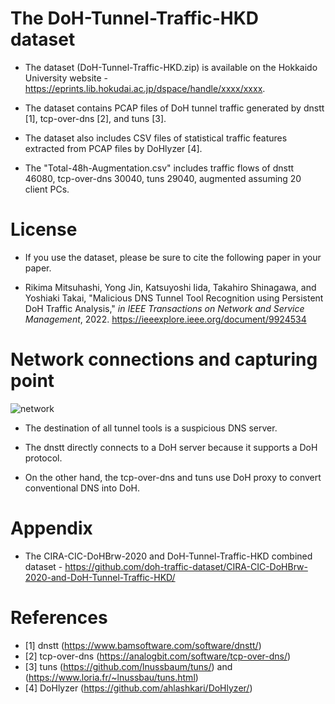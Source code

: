 # The DoH-Tunnel-Traffic-HKD dataset

* The dataset (DoH-Tunnel-Traffic-HKD.zip) is available on the Hokkaido University website - https://eprints.lib.hokudai.ac.jp/dspace/handle/xxxx/xxxx.

* The dataset contains PCAP files of DoH tunnel traffic generated by dnstt [1], tcp-over-dns [2], and tuns [3].

* The dataset also includes CSV files of statistical traffic features extracted from PCAP files by DoHlyzer [4].

* The "Total-48h-Augmentation.csv" includes traffic flows of dnstt 46080, tcp-over-dns 30040, tuns 29040, augmented assuming 20 client PCs.

# License

* If you use the dataset, please be sure to cite the following paper in your paper.

* Rikima Mitsuhashi, Yong Jin, Katsuyoshi Iida, Takahiro Shinagawa, and Yoshiaki Takai, 
"Malicious DNS Tunnel Tool Recognition using Persistent DoH Traffic Analysis,"
*in IEEE Transactions on Network and Service Management*, 2022. https://ieeexplore.ieee.org/document/9924534

# Network connections and capturing point

![network](https://user-images.githubusercontent.com/101712711/173388419-2981578d-7157-42e9-a6b3-1ebe67f44d9c.png)

* The destination of all tunnel tools is a suspicious DNS server.

* The dnstt directly connects to a DoH server because it supports a DoH protocol.

* On the other hand, the tcp-over-dns and tuns use DoH proxy to convert conventional DNS into DoH.

# Appendix

* The CIRA-CIC-DoHBrw-2020 and DoH-Tunnel-Traffic-HKD combined dataset - https://github.com/doh-traffic-dataset/CIRA-CIC-DoHBrw-2020-and-DoH-Tunnel-Traffic-HKD/

# References
* [1] dnstt</t>  (https://www.bamsoftware.com/software/dnstt/)
* [2] tcp-over-dns</t> (https://analogbit.com/software/tcp-over-dns/)
* [3] tuns</t> (https://github.com/lnussbaum/tuns/) and (https://www.loria.fr/~lnussbau/tuns.html)
* [4] DoHlyzer</t> (https://github.com/ahlashkari/DoHlyzer/)

